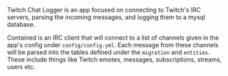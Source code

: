 Twitch Chat Logger is an app focused on connecting to Twitch's IRC servers,
parsing the incoming messages, and logging them to a mysql database.

Contained is an IRC client that will connect to a list of channels given in the
app's config under `config/config.yml`. Each message from these channels will be
parsed into the tables defined under the `migration` and `entities`. These
include things like Twitch emotes, messages, subscriptions, streams, users etc.
